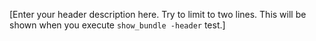 [Enter your header description here. Try to limit to two lines. This will be shown when you execute `show_bundle -header` test.]
